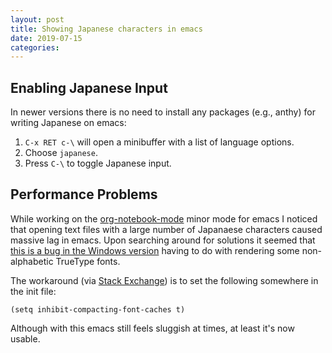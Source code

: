```yaml
---
layout: post
title: Showing Japanese characters in emacs
date: 2019-07-15
categories: 
---
```


## Enabling Japanese Input

In newer versions there is no need to install any packages (e.g., anthy) for writing Japanese on emacs:

1. `C-x RET c-\` will open a minibuffer with a list of language options.
2. Choose `japanese`.
3. Press `C-\` to toggle Japanese input.

## Performance Problems

While working on the [org-notebook-mode](https://github.com/liamst19/org-notebook-mode) minor mode for emacs I noticed that opening text files with a large number of Japanaese characters caused massive lag in emacs. Upon searching around for solutions it seemed that [this is a bug in the Windows version](https://lists.gnu.org/archive/html/bug-gnu-emacs/2016-11/msg00482.html) having to do with rendering some non-alphabetic TrueType fonts.

The workaround (via [Stack Exchange](https://emacs.stackexchange.com/questions/33510/unicode-txt-slowness)) is to set the following somewhere in the init file:

```
(setq inhibit-compacting-font-caches t)
```

Although with this emacs still feels sluggish at times, at least it's now usable.

